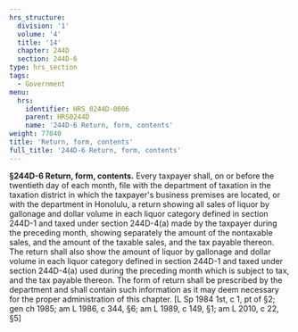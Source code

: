 ```yaml
---
hrs_structure:
  division: '1'
  volume: '4'
  title: '14'
  chapter: 244D
  section: 244D-6
type: hrs_section
tags:
  - Government
menu:
  hrs:
    identifier: HRS_0244D-0006
    parent: HRS0244D
    name: '244D-6 Return, form, contents'
weight: 77040
title: 'Return, form, contents'
full_title: '244D-6 Return, form, contents'
---
```

**§244D-6 Return, form, contents.** Every taxpayer shall, on or before the twentieth day of each month, file with the department of taxation in the taxation district in which the taxpayer's business premises are located, or with the department in Honolulu, a return showing all sales of liquor by gallonage and dollar volume in each liquor category defined in section 244D-1 and taxed under section 244D-4(a) made by the taxpayer during the preceding month, showing separately the amount of the nontaxable sales, and the amount of the taxable sales, and the tax payable thereon. The return shall also show the amount of liquor by gallonage and dollar volume in each liquor category defined in section 244D-1 and taxed under section 244D-4(a) used during the preceding month which is subject to tax, and the tax payable thereon. The form of return shall be prescribed by the department and shall contain such information as it may deem necessary for the proper administration of this chapter. [L Sp 1984 1st, c 1, pt of §2; gen ch 1985; am L 1986, c 344, §6; am L 1989, c 149, §1; am L 2010, c 22, §5]